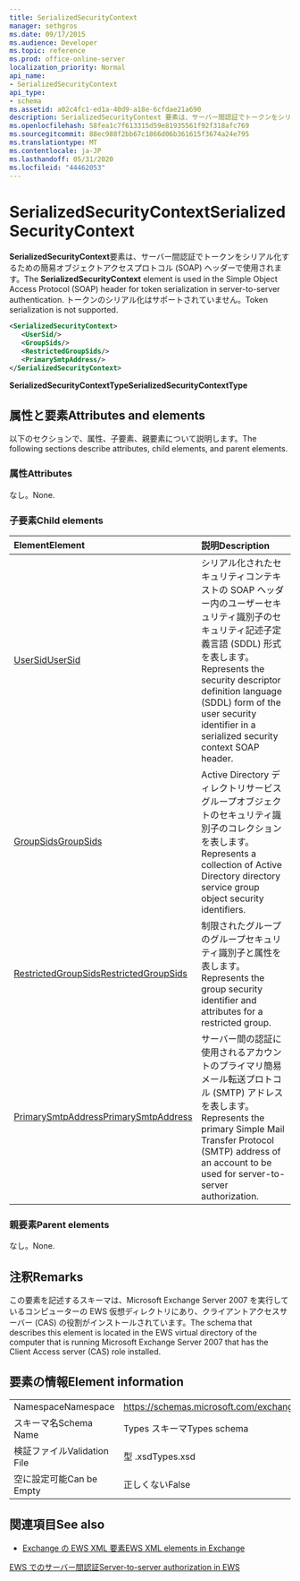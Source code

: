 ```yaml
---
title: SerializedSecurityContext
manager: sethgros
ms.date: 09/17/2015
ms.audience: Developer
ms.topic: reference
ms.prod: office-online-server
localization_priority: Normal
api_name:
- SerializedSecurityContext
api_type:
- schema
ms.assetid: a02c4fc1-ed1a-40d9-a18e-6cfdae21a690
description: SerializedSecurityContext 要素は、サーバー間認証でトークンをシリアル化するための簡易オブジェクトアクセスプロトコル (SOAP) ヘッダーで使用されます。 トークンのシリアル化はサポートされていません。
ms.openlocfilehash: 58fea1c7f613315d59e81935561f92f318afc769
ms.sourcegitcommit: 88ec988f2bb67c1866d06b361615f3674a24e795
ms.translationtype: MT
ms.contentlocale: ja-JP
ms.lasthandoff: 05/31/2020
ms.locfileid: "44462053"
---
```

# <a name="serializedsecuritycontext"></a><span data-ttu-id="8530f-104">SerializedSecurityContext</span><span class="sxs-lookup"><span data-stu-id="8530f-104">SerializedSecurityContext</span></span>

<span data-ttu-id="8530f-105">**SerializedSecurityContext**要素は、サーバー間認証でトークンをシリアル化するための簡易オブジェクトアクセスプロトコル (SOAP) ヘッダーで使用されます。</span><span class="sxs-lookup"><span data-stu-id="8530f-105">The **SerializedSecurityContext** element is used in the Simple Object Access Protocol (SOAP) header for token serialization in server-to-server authentication.</span></span> <span data-ttu-id="8530f-106">トークンのシリアル化はサポートされていません。</span><span class="sxs-lookup"><span data-stu-id="8530f-106">Token serialization is not supported.</span></span> 
  
```xml
<SerializedSecurityContext>
   <UserSid/>
   <GroupSids/>
   <RestrictedGroupSids/>
   <PrimarySmtpAddress/>
</SerializedSecurityContext>
```

 <span data-ttu-id="8530f-107">**SerializedSecurityContextType**</span><span class="sxs-lookup"><span data-stu-id="8530f-107">**SerializedSecurityContextType**</span></span>
## <a name="attributes-and-elements"></a><span data-ttu-id="8530f-108">属性と要素</span><span class="sxs-lookup"><span data-stu-id="8530f-108">Attributes and elements</span></span>

<span data-ttu-id="8530f-109">以下のセクションで、属性、子要素、親要素について説明します。</span><span class="sxs-lookup"><span data-stu-id="8530f-109">The following sections describe attributes, child elements, and parent elements.</span></span>
  
### <a name="attributes"></a><span data-ttu-id="8530f-110">属性</span><span class="sxs-lookup"><span data-stu-id="8530f-110">Attributes</span></span>

<span data-ttu-id="8530f-111">なし。</span><span class="sxs-lookup"><span data-stu-id="8530f-111">None.</span></span>
  
### <a name="child-elements"></a><span data-ttu-id="8530f-112">子要素</span><span class="sxs-lookup"><span data-stu-id="8530f-112">Child elements</span></span>

|<span data-ttu-id="8530f-113">**Element**</span><span class="sxs-lookup"><span data-stu-id="8530f-113">**Element**</span></span>|<span data-ttu-id="8530f-114">**説明**</span><span class="sxs-lookup"><span data-stu-id="8530f-114">**Description**</span></span>|
|:-----|:-----|
|[<span data-ttu-id="8530f-115">UserSid</span><span class="sxs-lookup"><span data-stu-id="8530f-115">UserSid</span></span>](usersid.md) <br/> |<span data-ttu-id="8530f-116">シリアル化されたセキュリティコンテキストの SOAP ヘッダー内のユーザーセキュリティ識別子のセキュリティ記述子定義言語 (SDDL) 形式を表します。</span><span class="sxs-lookup"><span data-stu-id="8530f-116">Represents the security descriptor definition language (SDDL) form of the user security identifier in a serialized security context SOAP header.</span></span>  <br/> |
|[<span data-ttu-id="8530f-117">GroupSids</span><span class="sxs-lookup"><span data-stu-id="8530f-117">GroupSids</span></span>](groupsids.md) <br/> |<span data-ttu-id="8530f-118">Active Directory ディレクトリサービスグループオブジェクトのセキュリティ識別子のコレクションを表します。</span><span class="sxs-lookup"><span data-stu-id="8530f-118">Represents a collection of Active Directory directory service group object security identifiers.</span></span>  <br/> |
|[<span data-ttu-id="8530f-119">RestrictedGroupSids</span><span class="sxs-lookup"><span data-stu-id="8530f-119">RestrictedGroupSids</span></span>](restrictedgroupsids.md) <br/> |<span data-ttu-id="8530f-120">制限されたグループのグループセキュリティ識別子と属性を表します。</span><span class="sxs-lookup"><span data-stu-id="8530f-120">Represents the group security identifier and attributes for a restricted group.</span></span>  <br/> |
|[<span data-ttu-id="8530f-121">PrimarySmtpAddress</span><span class="sxs-lookup"><span data-stu-id="8530f-121">PrimarySmtpAddress</span></span>](primarysmtpaddress.md) <br/> |<span data-ttu-id="8530f-122">サーバー間の認証に使用されるアカウントのプライマリ簡易メール転送プロトコル (SMTP) アドレスを表します。</span><span class="sxs-lookup"><span data-stu-id="8530f-122">Represents the primary Simple Mail Transfer Protocol (SMTP) address of an account to be used for server-to-server authorization.</span></span>  <br/> |
   
### <a name="parent-elements"></a><span data-ttu-id="8530f-123">親要素</span><span class="sxs-lookup"><span data-stu-id="8530f-123">Parent elements</span></span>

<span data-ttu-id="8530f-124">なし。</span><span class="sxs-lookup"><span data-stu-id="8530f-124">None.</span></span>
  
## <a name="remarks"></a><span data-ttu-id="8530f-125">注釈</span><span class="sxs-lookup"><span data-stu-id="8530f-125">Remarks</span></span>

<span data-ttu-id="8530f-126">この要素を記述するスキーマは、Microsoft Exchange Server 2007 を実行しているコンピューターの EWS 仮想ディレクトリにあり、クライアントアクセスサーバー (CAS) の役割がインストールされています。</span><span class="sxs-lookup"><span data-stu-id="8530f-126">The schema that describes this element is located in the EWS virtual directory of the computer that is running Microsoft Exchange Server 2007 that has the Client Access server (CAS) role installed.</span></span>
  
## <a name="element-information"></a><span data-ttu-id="8530f-127">要素の情報</span><span class="sxs-lookup"><span data-stu-id="8530f-127">Element information</span></span>

|||
|:-----|:-----|
|<span data-ttu-id="8530f-128">Namespace</span><span class="sxs-lookup"><span data-stu-id="8530f-128">Namespace</span></span>  <br/> |https://schemas.microsoft.com/exchange/services/2006/types  <br/> |
|<span data-ttu-id="8530f-129">スキーマ名</span><span class="sxs-lookup"><span data-stu-id="8530f-129">Schema Name</span></span>  <br/> |<span data-ttu-id="8530f-130">Types スキーマ</span><span class="sxs-lookup"><span data-stu-id="8530f-130">Types schema</span></span>  <br/> |
|<span data-ttu-id="8530f-131">検証ファイル</span><span class="sxs-lookup"><span data-stu-id="8530f-131">Validation File</span></span>  <br/> |<span data-ttu-id="8530f-132">型 .xsd</span><span class="sxs-lookup"><span data-stu-id="8530f-132">Types.xsd</span></span>  <br/> |
|<span data-ttu-id="8530f-133">空に設定可能</span><span class="sxs-lookup"><span data-stu-id="8530f-133">Can be Empty</span></span>  <br/> |<span data-ttu-id="8530f-134">正しくない</span><span class="sxs-lookup"><span data-stu-id="8530f-134">False</span></span>  <br/> |
   
## <a name="see-also"></a><span data-ttu-id="8530f-135">関連項目</span><span class="sxs-lookup"><span data-stu-id="8530f-135">See also</span></span>



- [<span data-ttu-id="8530f-136">Exchange の EWS XML 要素</span><span class="sxs-lookup"><span data-stu-id="8530f-136">EWS XML elements in Exchange</span></span>](ews-xml-elements-in-exchange.md)


[<span data-ttu-id="8530f-137">EWS でのサーバー間認証</span><span class="sxs-lookup"><span data-stu-id="8530f-137">Server-to-server authorization in EWS</span></span>](https://msdn.microsoft.com/library/f1610a20-672d-448b-8c00-5b0fbcaf31cb%28Office.15%29.aspx)

